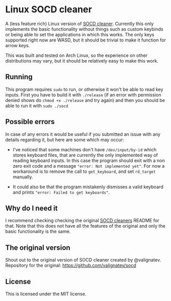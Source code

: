 # Linux SOCD cleaner
A (less feature rich) Linux version of [SOCD cleaner](https://github.com/valignatev/socd).
Currently this only implements the basic functionality without things such as custom keybinds or 
being able to set the applications in which this works. The only keys supported right now are WASD, but it should
be trivial to make it function for arrow keys.

This was built and tested on Arch Linux, so the experience on other distributions may vary, but it should be
relatively easy to make this work.

## Running
This program requires `sudo` to run, or otherwise it won't be able to read key inputs.
First you have to build it with `./release` (if an error with permission denied shows do `chmod +x ./release` and try again) and
then you should be able to run it with `sudo ./socd`

## Possible errors
In case of any errors it would be useful if you submitted an issue with any details regarding it, but here are some which may occur:
- I've noticed that some machines don't have `/dev/input/by-id` which stores keyboard files, that are currently the only implemented way of reading keyboard inputs. In this case the program should exit with a non zero exit code and a message `"error: Not implemented yet"`.
For now a workaround is to remove the call to `get_keyboard`, and set `rd_target` manually.

- It could also be that the program mistakenly dismisses a valid keyboard and prints `"error: Failed to get keyboards"`.

## Why do I need it
I recommend checking checking the original [SOCD cleaners](https://github.com/valignatev/socd) README for that. Note that this does not have all the features of the original and only the basic functionality is the same.

## The original version
Shout out to the original version of SOCD cleaner created by @valignatev.
Repository for the original: https://github.com/valignatev/socd

## License
This is licensed under the MIT license.
